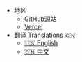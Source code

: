 - 地区
  - [GitHub源站](https://ohmysh.github.io/docs-v2)
  - [Vercel](https://docs-v2-liard.vercel.app/docs-v2)
- 翻译 Translations :cn:
  - [:us: English](/)
  - [:cn: 中文](/zh_cn/)
